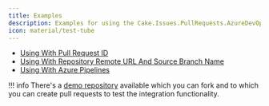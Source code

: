 ```yaml
---
title: Examples
description: Examples for using the Cake.Issues.PullRequests.AzureDevOps addin.
icon: material/test-tube
---
```


<div class="grid cards" markdown>

- [Using With Pull Request ID](pullrequest-id.md)
- [Using With Repository Remote URL And Source Branch Name](repository-information.md)
- [Using With Azure Pipelines](azure-pipelines.md)

</div>

!!! info
    There's a [demo repository](https://dev.azure.com/pberger/Cake.Issues-Demo)
    available which you can fork and to which you can create pull requests to test the integration functionality.
